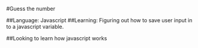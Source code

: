 #Guess the number

##Language: Javascript
##Learning: Figuring out how to save user input in to a javascript variable.

##Looking to learn how javascript works
